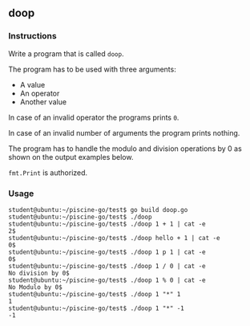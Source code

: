 ## doop

### Instructions

Write a program that is called `doop`.

The program has to be used with three arguments:

-   A value
-   An operator
-   Another value

In case of an invalid operator the programs prints `0`.

In case of an invalid number of arguments the program prints nothing.

The program has to handle the modulo and division operations by 0 as shown on the output examples below.

`fmt.Print` is authorized.

### Usage

```console
student@ubuntu:~/piscine-go/test$ go build doop.go
student@ubuntu:~/piscine-go/test$ ./doop
student@ubuntu:~/piscine-go/test$ ./doop 1 + 1 | cat -e
2$
student@ubuntu:~/piscine-go/test$ ./doop hello + 1 | cat -e
0$
student@ubuntu:~/piscine-go/test$ ./doop 1 p 1 | cat -e
0$
student@ubuntu:~/piscine-go/test$ ./doop 1 / 0 | cat -e
No division by 0$
student@ubuntu:~/piscine-go/test$ ./doop 1 % 0 | cat -e
No Modulo by 0$
student@ubuntu:~/piscine-go/test$ ./doop 1 "*" 1
1
student@ubuntu:~/piscine-go/test$ ./doop 1 "*" -1
-1
```

